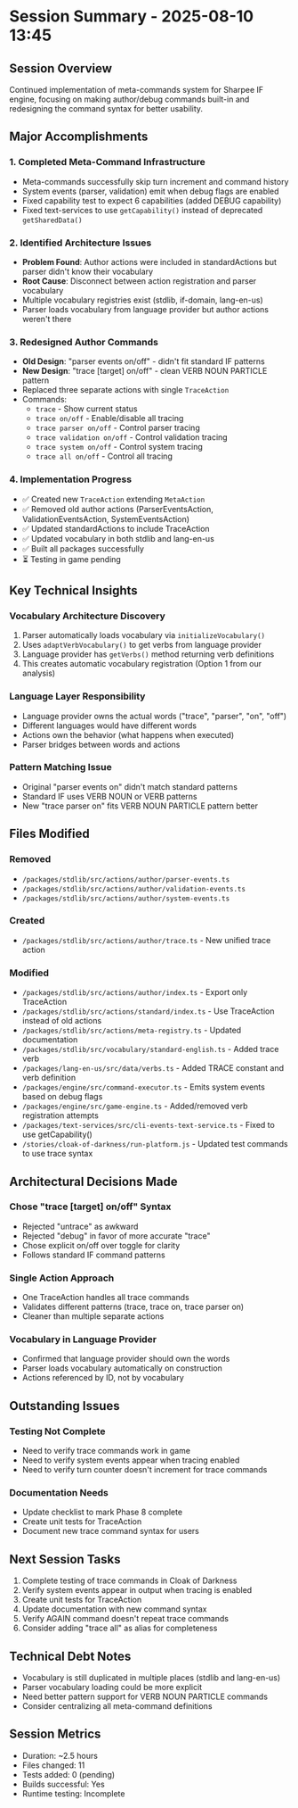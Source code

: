 # Session Summary - 2025-08-10 13:45

## Session Overview
Continued implementation of meta-commands system for Sharpee IF engine, focusing on making author/debug commands built-in and redesigning the command syntax for better usability.

## Major Accomplishments

### 1. Completed Meta-Command Infrastructure
- Meta-commands successfully skip turn increment and command history
- System events (parser, validation) emit when debug flags are enabled
- Fixed capability test to expect 6 capabilities (added DEBUG capability)
- Fixed text-services to use `getCapability()` instead of deprecated `getSharedData()`

### 2. Identified Architecture Issues
- **Problem Found**: Author actions were included in standardActions but parser didn't know their vocabulary
- **Root Cause**: Disconnect between action registration and parser vocabulary
- Multiple vocabulary registries exist (stdlib, if-domain, lang-en-us)
- Parser loads vocabulary from language provider but author actions weren't there

### 3. Redesigned Author Commands
- **Old Design**: "parser events on/off" - didn't fit standard IF patterns
- **New Design**: "trace [target] on/off" - clean VERB NOUN PARTICLE pattern
- Replaced three separate actions with single `TraceAction`
- Commands:
  - `trace` - Show current status
  - `trace on/off` - Enable/disable all tracing
  - `trace parser on/off` - Control parser tracing
  - `trace validation on/off` - Control validation tracing
  - `trace system on/off` - Control system tracing
  - `trace all on/off` - Control all tracing

### 4. Implementation Progress
- ✅ Created new `TraceAction` extending `MetaAction`
- ✅ Removed old author actions (ParserEventsAction, ValidationEventsAction, SystemEventsAction)
- ✅ Updated standardActions to include TraceAction
- ✅ Updated vocabulary in both stdlib and lang-en-us
- ✅ Built all packages successfully
- ⏳ Testing in game pending

## Key Technical Insights

### Vocabulary Architecture Discovery
1. Parser automatically loads vocabulary via `initializeVocabulary()`
2. Uses `adaptVerbVocabulary()` to get verbs from language provider
3. Language provider has `getVerbs()` method returning verb definitions
4. This creates automatic vocabulary registration (Option 1 from our analysis)

### Language Layer Responsibility
- Language provider owns the actual words ("trace", "parser", "on", "off")
- Different languages would have different words
- Actions own the behavior (what happens when executed)
- Parser bridges between words and actions

### Pattern Matching Issue
- Original "parser events on" didn't match standard patterns
- Standard IF uses VERB NOUN or VERB patterns
- New "trace parser on" fits VERB NOUN PARTICLE pattern better

## Files Modified

### Removed
- `/packages/stdlib/src/actions/author/parser-events.ts`
- `/packages/stdlib/src/actions/author/validation-events.ts`
- `/packages/stdlib/src/actions/author/system-events.ts`

### Created
- `/packages/stdlib/src/actions/author/trace.ts` - New unified trace action

### Modified
- `/packages/stdlib/src/actions/author/index.ts` - Export only TraceAction
- `/packages/stdlib/src/actions/standard/index.ts` - Use TraceAction instead of old actions
- `/packages/stdlib/src/actions/meta-registry.ts` - Updated documentation
- `/packages/stdlib/src/vocabulary/standard-english.ts` - Added trace verb
- `/packages/lang-en-us/src/data/verbs.ts` - Added TRACE constant and verb definition
- `/packages/engine/src/command-executor.ts` - Emits system events based on debug flags
- `/packages/engine/src/game-engine.ts` - Added/removed verb registration attempts
- `/packages/text-services/src/cli-events-text-service.ts` - Fixed to use getCapability()
- `/stories/cloak-of-darkness/run-platform.js` - Updated test commands to use trace syntax

## Architectural Decisions Made

### Chose "trace [target] on/off" Syntax
- Rejected "untrace" as awkward
- Rejected "debug" in favor of more accurate "trace"
- Chose explicit on/off over toggle for clarity
- Follows standard IF command patterns

### Single Action Approach
- One TraceAction handles all trace commands
- Validates different patterns (trace, trace on, trace parser on)
- Cleaner than multiple separate actions

### Vocabulary in Language Provider
- Confirmed that language provider should own the words
- Parser loads vocabulary automatically on construction
- Actions referenced by ID, not by vocabulary

## Outstanding Issues

### Testing Not Complete
- Need to verify trace commands work in game
- Need to verify system events appear when tracing enabled
- Need to verify turn counter doesn't increment for trace commands

### Documentation Needs
- Update checklist to mark Phase 8 complete
- Create unit tests for TraceAction
- Document new trace command syntax for users

## Next Session Tasks

1. Complete testing of trace commands in Cloak of Darkness
2. Verify system events appear in output when tracing is enabled
3. Create unit tests for TraceAction
4. Update documentation with new command syntax
5. Verify AGAIN command doesn't repeat trace commands
6. Consider adding "trace all" as alias for completeness

## Technical Debt Notes

- Vocabulary is still duplicated in multiple places (stdlib and lang-en-us)
- Parser vocabulary loading could be more explicit
- Need better pattern support for VERB NOUN PARTICLE commands
- Consider centralizing all meta-command definitions

## Session Metrics
- Duration: ~2.5 hours
- Files changed: 11
- Tests added: 0 (pending)
- Builds successful: Yes
- Runtime testing: Incomplete